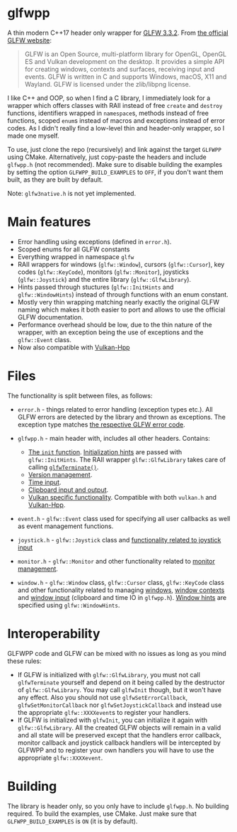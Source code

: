 # glfwpp
A thin modern C++17 header only wrapper for [GLFW 3.3.2](https://www.glfw.org/). From [the official GLFW website](https://www.glfw.org/):
>GLFW is an Open Source, multi-platform library for OpenGL, OpenGL ES and Vulkan development on the desktop. It provides a simple API for creating windows, contexts and surfaces, receiving input and events.
>GLFW is written in C and supports Windows, macOS, X11 and Wayland.
>GLFW is licensed under the zlib/libpng license.

I like C++ and OOP, so when I find a C library, I immediately look for a wrapper which offers classes with RAII instead of free `create` and `destroy` functions, identifiers wrapped in `namespace`s, methods instead of free functions, scoped `enum`s instead of macros and exceptions instead of error codes. As I didn't really find a low-level thin and header-only wrapper, so I made one myself.

To use, just clone the repo (recursively) and link against the target `GLFWPP` using CMake. Alternatively, just copy-paste the headers and include `glfwpp.h` (not recommended). Make sure to disable building the examples by setting the option `GLFWPP_BUILD_EXAMPLES` to `OFF`, if you don't want them built, as they are built by default.

Note: `glfw3native.h` is not yet implemented.

# Main features
* Error handling using exceptions (defined in `error.h`).
* Scoped enums for all GLFW constants
* Everything wrapped in namespace `glfw`
* RAII wrappers for windows (`glfw::Window`), cursors (`glfw::Cursor`), key codes (`glfw::KeyCode`), monitors (`glfw::Monitor`), joysticks (`glfw::Joystick`) and the entire library (`glfw::GlfwLibrary`).
* Hints passed through stuctures (`glfw::InitHints` and `glfw::WindowHints`) instead of through functions with an enum constant.
* Mostly very thin wrapping matching nearly exactly the original GLFW naming which makes it both easier to port and allows to use the official GLFW documentation.
* Performance overhead should be low, due to the thin nature of the wrapper, with an exception being the use of exceptions and the `glfw::Event` class.
* Now also compatible with [Vulkan-Hpp](https://github.com/KhronosGroup/Vulkan-Hpp)
# Files

The functionality is split between files, as follows:
* `error.h` - things related to error handling (exception types etc.). All GLFW errors are detected by the library and thrown as exceptions. The exception type matches [the respective GLFW error code](https://www.glfw.org/docs/latest/group__errors.html).
* `glfwpp.h` - main header with, includes all other headers. Contains:
    
    * [The `init` function](https://www.glfw.org/docs/latest/intro_guide.html#intro_init_init). [Initialization hints](https://www.glfw.org/docs/latest/intro_guide.html#init_hints) are passed with `glfw::InitHints`. The RAII wrapper `glfw::GlfwLibrary` takes care of calling [`glfwTerminate()`](https://www.glfw.org/docs/latest/intro_guide.html#intro_init_terminate).
    * [Version management](https://www.glfw.org/docs/latest/intro_guide.html#intro_version).
    * [Time input](https://www.glfw.org/docs/latest/input_guide.html#time).
    * [Clipboard input and output](https://www.glfw.org/docs/latest/input_guide.html#clipboard).
    * [Vulkan specific functionality](https://www.glfw.org/docs/latest/vulkan_guide.html). Compatible with both `vulkan.h` and [Vulkan-Hpp](https://github.com/KhronosGroup/Vulkan-Hpp).
* `event.h` - `glfw::Event` class used for specifying all user callbacks as well as event management functions.
* `joystick.h` - `glfw::Joystick` class and [functionality related to joystick input](https://www.glfw.org/docs/latest/input_guide.html#joystick)
* `monitor.h` - `glfw::Monitor` and other functionality related to [monitor management](https://www.glfw.org/docs/latest/monitor_guide.html).
* `window.h` - `glfw::Window` class, `glfw::Cursor` class, `glfw::KeyCode` class and other functionality related to managing [windows](https://www.glfw.org/docs/latest/window_guide.html), [window contexts](https://www.glfw.org/docs/latest/context_guide.html) and [window input](https://www.glfw.org/docs/latest/input_guide.html) (clipboard and time IO in `glfwpp.h`). [Window hints](https://www.glfw.org/docs/latest/window_guide.html#window_hints) are specified using `glfw::WindowHints`.

# Interoperability
GLFWPP code and GLFW can be mixed with no issues as long as you mind these rules:
* If GLFW is initialized with `glfw::GlfwLibrary`, you must not call `glfwTerminate` yourself and depend on it being called by the destructor of `glfw::GlfwLibrary`. You may call `glfwInit` though, but it won't have any effect. Also you should not use `glfwSetErrorCallback`, `glfwSetMonitorCallback` nor `glfwSetJoystickCallback` and instead use the appropriate `glfw::XXXXevent`s to register your handlers.
* If GLFW is initialized with `glfwInit`, you can initialize it again with `glfw::GlfwLibrary`. All the created GLFW objects will remain in a valid and all state will be preserved except that the handlers error callback, monitor callback and joystick callback handlers will be intercepted by GLFWPP and to register your own handlers you will have to use the appropriate `glfw::XXXXevent`.

# Building
The library is header only, so you only have to include `glfwpp.h`. No building required. To build the examples, use CMake. Just make sure that `GLFWPP_BUILD_EXAMPLES` is `ON` (it is by default).
